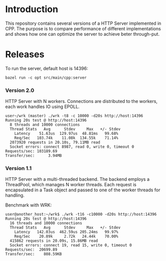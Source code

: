 # Introduction

This repository contains several versions of a HTTP Server implemented in CPP. The purpose
is to compare performance of different implementations and shows how one can optimize the
server to achieve beter through-put.

# Releases

To run the server, default host is 14396:

```
bazel run -c opt src/main/cpp:server
```

### Version 2.0

HTTP Server with N workers. Connections are distributed to the workers, each work handles IO
using EPOLL.

```
user~/wrk (master) ./wrk -t8 -c 10000 -d20s http://host:14396
Running 20s test @ http://host:14396
  8 threads and 10000 connections
  Thread Stats   Avg      Stdev     Max   +/- Stdev
    Latency    51.63us  129.97us  48.81ms   99.68%
    Req/Sec   103.74k    11.08k  134.55k    71.14%
  2073920 requests in 20.10s, 79.11MB read
  Socket errors: connect 8987, read 0, write 0, timeout 0
Requests/sec: 103189.69
Transfer/sec:      3.94MB
```

### Version 1.1

HTTP Server with a multi-threaded backend. The backend employs a ThreadPool, which manages
N worker threads. Each request is encapsulated in a Task object and passed to one of the worker
threads for handling.

Benchmark with WRK:

```
user@another_host:~/wrk$ ./wrk -t16 -c10000 -d20s http://host:14396
Running 20s test @ http://host:14396
  16 threads and 10000 connections
  Thread Stats   Avg      Stdev     Max   +/- Stdev
    Latency   142.03us  462.59us 205.24ms   99.97%
    Req/Sec    20.89k     2.72k   24.44k    70.00%
  415862 requests in 20.09s, 15.86MB read
  Socket errors: connect 19, read 15, write 0, timeout 0
Requests/sec:  20699.89
Transfer/sec:    808.59KB
```
